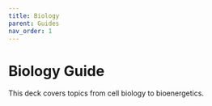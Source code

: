 ```yaml
---
title: Biology
parent: Guides
nav_order: 1
---
```


# Biology Guide

This deck covers topics from cell biology to bioenergetics.
